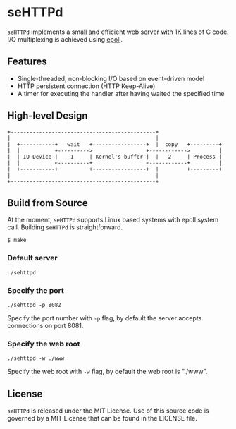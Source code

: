 # seHTTPd

`seHTTPd` implements a small and efficient web server with 1K lines of C code.
I/O multiplexing is achieved using [epoll](http://man7.org/linux/man-pages/man7/epoll.7.html).

## Features

* Single-threaded, non-blocking I/O based on event-driven model
* HTTP persistent connection (HTTP Keep-Alive)
* A timer for executing the handler after having waited the specified time

## High-level Design

```text
+----------------------------------------------+
|                                              |
|  +-----------+   wait   +-----------------+  |  copy   +---------+
|  |           +---------->                 +------------>         |
|  | IO Device |    1     | Kernel's buffer |  |   2     | Process |
|  |           <----------+                 <------------+         |
|  +-----------+          +-----------------+  |         +---------+
|                                              |
+----------------------------------------------+
```

## Build from Source

At the moment, `seHTTPd` supports Linux based systems with epoll system call.
Building `seHTTPd` is straightforward.
```shell
$ make
```

### Default server 
```shell
./sehttpd
```

### Specify the port
```shell
./sehttpd -p 8082 
```

Specify the port number with `-p` flag, by default the server accepts connections on port 8081.

### Specify the web root
```shell
./sehttpd -w ./www
```

Specify the web root with `-w` flag, by default the web root is "./www".

## License
`seHTTPd` is released under the MIT License. Use of this source code is governed
by a MIT License that can be found in the LICENSE file.
